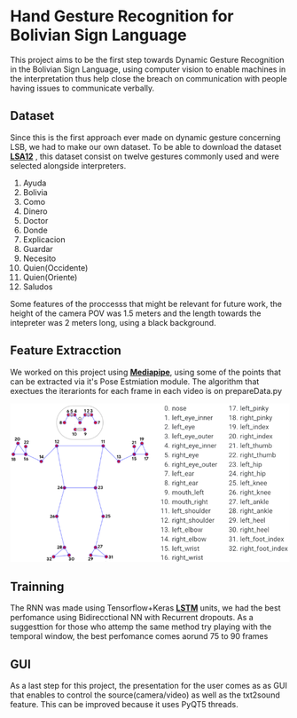 # Hand Gesture Recognition for Bolivian Sign Language
This project aims to be the first step towards Dynamic Gesture Recognition in the Bolivian Sign Language, using computer vision to enable machines in the interpretation thus help close the breach on communication with people having issues to communicate verbally.


## Dataset


Since this is the first approach ever made on dynamic gesture concerning LSB, we had to make our own dataset. To be able to download the dataset **[LSA12](https://drive.google.com/file/d/1pZrhHLE_h3hMxblaG6Bpx0FPiJu68Prr/view?usp=sharing)** , this dataset consist on twelve gestures commonly used and were selected alongside interpreters.
1. Ayuda
2. Bolivia
3. Como
4. Dinero
5. Doctor
6. Donde
7. Explicacion
8. Guardar
9. Necesito
10. Quien(Occidente)
11. Quien(Oriente)
12. Saludos

Some features of the proccesss that might be relevant for future work, the height of the camera POV was 1.5 meters and the length towards the intepreter was 2 meters long, using a black background.

## Feature Extracction

We worked on this project using **[Mediapipe](https://google.github.io/mediapipe/solutions/solutions.html)**, using some of the points that can be extracted via it's Pose Estmiation module. The algorithm that exectues the iterarionts for each frame in each video is on prepareData.py

![Feature Map](./pose_tracking_full_body_landmarks.png)

## Trainning

The RNN was made using Tensorflow+Keras **[LSTM](https://keras.io/api/layers/recurrent_layers/lstm/)** units, we had the best perfomance using Bidirecctional NN with Recurrent dropouts. As a suggesttion for those who attemp the same method try playing with the temporal window, the best perfomance comes aorund 75 to 90 frames

## GUI

As a last step for this project, the presentation for the user comes as as GUI that enables to control the source(camera/video) as well as the txt2sound feature. This can be improved because it uses PyQT5 threads.
